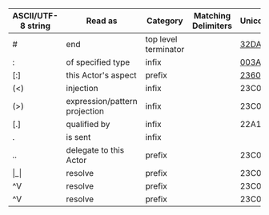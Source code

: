 
|ASCII/UTF-8 string|Read as                      |Category            |Matching Delimiters|Unicode(hex)|
|------------------|-----------------------------|--------------------|-------------------|------------|
|#                 |end                          |top level terminator|                   |[32DA]        |
|:                 |of specified type            |infix               |                   |[003A]      |
|[:]               |this Actor's aspect          |prefix              |                   |[2360]        |
|(<)               |injection                    |infix               |                   |23C0        |
|(>)               |expression/pattern projection|infix               |                   |23C0        |
|[.]               |qualified by                 |infix               |                   |22A1        |
|.                 |is sent                      |infix               |                   |            |
|..                |delegate to this Actor       |prefix              |                   |23C0        |
|\|_\|                |resolve                      |prefix              |                   |23C0        |
|^V                |resolve                      |prefix              |                   |23C0        |
|^V                |resolve                      |prefix              |                   |23C0        |


[003A]:http://www.fileformat.info/info/unicode/char/003a/index.htm
[2360]:http://www.fileformat.info/info/unicode/char/2360/index.htm
[32DA]:http://www.fileformat.info/info/unicode/char/32da/index.htm
